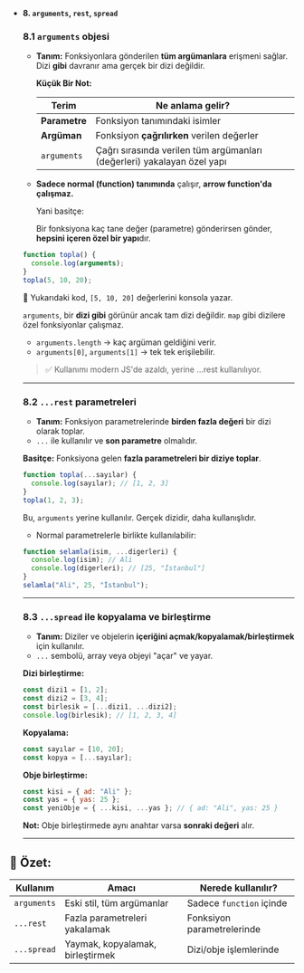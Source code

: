 - **8. `arguments`, `rest`, `spread`**
    
    ### **8.1 `arguments` objesi**
    
    - **Tanım:** Fonksiyonlara gönderilen **tüm argümanlara** erişmeni sağlar. Dizi **gibi** davranır ama gerçek bir dizi değildir.
        
        **Küçük Bir Not:**
        
        | **Terim** | **Ne anlama gelir?** |
        | --- | --- |
        | **Parametre** | Fonksiyon tanımındaki isimler |
        | **Argüman** | Fonksiyon **çağrılırken** verilen değerler |
        | `arguments` | Çağrı sırasında verilen tüm argümanları (değerleri) yakalayan özel yapı |
    - **Sadece normal (function) tanımında** çalışır, **arrow function'da çalışmaz.**
        
        Yani basitçe:
        
        Bir fonksiyona kaç tane değer (parametre) gönderirsen gönder, **hepsini içeren özel bir yapı**dır.
        
    
    ```jsx
    function topla() {
      console.log(arguments);
    }
    topla(5, 10, 20);
    ```
    
    📌 Yukarıdaki kod, `[5, 10, 20]` değerlerini konsola yazar.
    
    `arguments`, bir **dizi gibi** görünür ancak tam dizi değildir. `map` gibi dizilere özel fonksiyonlar çalışmaz.
    
    - `arguments.length` → kaç argüman geldiğini verir.
    - `arguments[0]`, `arguments[1]` → tek tek erişilebilir.
    
    > ✅ Kullanımı modern JS'de azaldı, yerine ...rest kullanılıyor.
    > 
    
    ---
    
    ### **8.2 `...rest` parametreleri**
    
    - **Tanım:** Fonksiyon parametrelerinde **birden fazla değeri** bir dizi olarak toplar.
    - `...` ile kullanılır ve **son parametre** olmalıdır.
    
    **Basitçe:**  Fonksiyona gelen **fazla parametreleri bir diziye toplar**.
    
    ```jsx
    function topla(...sayılar) {
      console.log(sayılar); // [1, 2, 3]
    }
    topla(1, 2, 3);
    ```
    
    Bu, `arguments` yerine kullanılır. Gerçek dizidir, daha kullanışlıdır.
    
    - Normal parametrelerle birlikte kullanılabilir:
    
    ```jsx
    function selamla(isim, ...digerleri) {
      console.log(isim); // Ali
      console.log(digerleri); // [25, "İstanbul"]
    }
    selamla("Ali", 25, "İstanbul");
    ```
    
    ---
    
    ### **8.3 `...spread` ile kopyalama ve birleştirme**
    
    - **Tanım:** Diziler ve objelerin **içeriğini açmak/kopyalamak/birleştirmek** için kullanılır.
    - `...` sembolü, array veya objeyi "açar" ve yayar.
    
    **Dizi birleştirme:**
    
    ```jsx
    const dizi1 = [1, 2];
    const dizi2 = [3, 4];
    const birlesik = [...dizi1, ...dizi2];
    console.log(birlesik); // [1, 2, 3, 4]
    ```
    
    **Kopyalama:**
    
    ```jsx
    const sayılar = [10, 20];
    const kopya = [...sayılar];
    ```
    
    **Obje birleştirme:**
    
    ```jsx
    const kisi = { ad: "Ali" };
    const yas = { yas: 25 };
    const yeniObje = { ...kisi, ...yas }; // { ad: "Ali", yas: 25 }
    ```
    
    **Not:** Obje birleştirmede aynı anahtar varsa **sonraki değeri** alır.
    
    ---

## 📌 Özet:

| Kullanım     | Amacı                                | Nerede kullanılır?              |
|--------------|---------------------------------------|----------------------------------|
| `arguments`  | Eski stil, tüm argümanlar             | Sadece `function` içinde         |
| `...rest`    | Fazla parametreleri yakalamak         | Fonksiyon parametrelerinde       |
| `...spread`  | Yaymak, kopyalamak, birleştirmek      | Dizi/obje işlemlerinde           |
